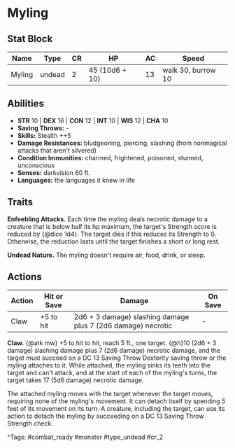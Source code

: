 # Myling

## Stat Block

| Name | Type | CR | HP | AC | Speed |
|------|------|----|----|----|-------|
| Myling | undead | 2 | 45 (10d6 + 10) | 13 | walk 30, burrow 10 |

## Abilities

- **STR** 10 | **DEX** 16 | **CON** 12 | **INT** 10 | **WIS** 12 | **CHA** 10
- **Saving Throws:** -  
- **Skills:** Stealth ++5  
- **Damage Resistances:** bludgeoning, piercing, slashing (from nonmagical attacks that aren't silvered)  
- **Condition Immunities:** charmed, frightened, poisoned, stunned, unconscious  
- **Senses:** darkvision 60 ft.  
- **Languages:** the languages it knew in life

## Traits

**Enfeebling Attacks.** Each time the myling deals necrotic damage to a creature that is below half its hp maximum, the target's Strength score is reduced by {@dice 1d4}. The target dies if this reduces its Strength to 0. Otherwise, the reduction lasts until the target finishes a short or long rest.

**Undead Nature.** The myling doesn't require air, food, drink, or sleep.


## Actions

| Action | Hit or Save | Damage | On Save |
|--------|--------------|--------|----------|
| Claw | +5 to hit | 2d6 + 3 damage) slashing damage plus 7 (2d6 damage) necrotic | - |

**Claw.** {@atk mw} +5 to hit to hit, reach 5 ft., one target. {@h}10 (2d6 + 3 damage) slashing damage plus 7 (2d6 damage) necrotic damage, and the target must succeed on a DC 13 Saving Throw Dexterity saving throw or the myling attaches to it. While attached, the myling sinks its teeth into the target and can't attack, and at the start of each of the myling's turns, the target takes 17 (5d6 damage) necrotic damage.

The attached myling moves with the target whenever the target moves, requiring none of the myling's movement. It can detach itself by spending 5 feet of its movement on its turn. A creature, including the target, can use its action to detach the myling by succeeding on a DC 13 Saving Throw Strength check.


^Tags: #combat_ready #monster #type_undead #cr_2